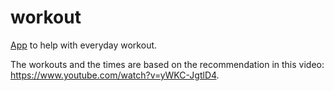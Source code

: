 # workout
[App](https://prasannasv.github.io/workout/workout.html) to help with everyday workout.

The workouts and the times are based on the recommendation in this video: https://www.youtube.com/watch?v=yWKC-JgtlD4.
